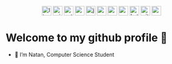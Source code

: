 <p align="center">
<img src="https://user-images.githubusercontent.com/59575502/127427976-be2bc801-ad71-4480-bda4-a6f64926cb7b.png" alt="linux" width="25" height="25" />
<img src="https://user-images.githubusercontent.com/59575502/127427981-bfaa39a1-bce1-4f63-85c4-f61f14f39f46.png" alt="windows" width="25" height="25" />
<img src="https://user-images.githubusercontent.com/59575502/127426759-a687aa90-d647-46c9-86f7-c8e948f8095e.png" alt="python" width="25" height="25" />
<img src="https://user-images.githubusercontent.com/59575502/127426152-a3fa615d-646a-41ad-b40d-668f7317b1d0.png" alt="go" width="25" height="25" />
<img src="https://user-images.githubusercontent.com/59575502/127428627-06e9cfab-80ba-45a2-8891-96121397ec9c.png" alt="java" width="25" height="25" />
<img src="https://user-images.githubusercontent.com/59575502/127428631-5ab21a62-ac89-4919-9408-724df88ab245.png" alt="nodejs" width="25" height="25" />
<img src="https://user-images.githubusercontent.com/59575502/127426153-6f6d6c91-9778-43d9-a1df-95df61f23438.png" alt="mongodb" width="25" height="25" />
<img src="https://user-images.githubusercontent.com/59575502/127428630-7563c6a0-4ce4-4b21-9473-b7c2b149f3c4.png" alt="mysql" width="25" height="25" />
<img src="https://user-images.githubusercontent.com/59575502/127427343-2fe8d36c-c633-4ed2-92a2-122f08d7328b.png" alt="kotlin" width="25" height="25" />
<img src="https://user-images.githubusercontent.com/59575502/127427975-18b027b4-dc7f-4616-b9b4-42019b54e8db.png" alt="git" width="25" height="25" />
<img src="https://user-images.githubusercontent.com/59575502/127427342-0ff4c732-b5dd-4f67-b4d3-e6cc3d9d7f72.png" alt="android" width="25" height="25" />
</p>

# Welcome to my github profile 👋

- 🔭 I’m Natan, Computer Science Student
